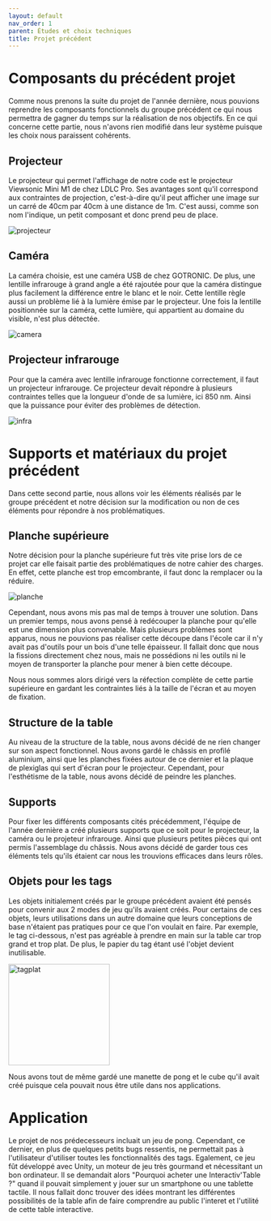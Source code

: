 ```yaml
---
layout: default
nav_order: 1
parent: Études et choix techniques
title: Projet précédent
---
```

# Composants du précédent projet

Comme nous prenons la suite du projet de l'année dernière, nous pouvions reprendre les composants fonctionnels du groupe précédent ce qui nous permettra de gagner du temps sur la réalisation de nos objectifs. En ce qui concerne cette partie, nous n'avons rien modifié dans leur système puisque les choix nous paraissent cohérents.

## Projecteur

Le projecteur qui permet l'affichage de notre code est le projecteur Viewsonic Mini M1 de chez LDLC Pro. Ses avantages sont qu'il correspond aux contraintes de projection, c'est-à-dire qu'il peut afficher une image sur un carré de 40cm par 40cm à une distance de 1m. C'est aussi, comme son nom l'indique, un petit composant et donc prend peu de place.

![projecteur](projecteur.jpg)

## Caméra

La caméra choisie, est une caméra USB de chez GOTRONIC. De plus, une lentille infrarouge à grand angle a été rajoutée pour que la caméra distingue plus facilement la différence entre le blanc et le noir. Cette lentille règle aussi un problème lié à la lumière émise par le projecteur. Une fois la lentille positionnée sur la caméra, cette lumière, qui appartient au domaine du visible, n'est plus détectée.

![camera](camera.jpg)

## Projecteur infrarouge

Pour que la caméra avec lentille infrarouge fonctionne correctement, il faut un projecteur infrarouge. Ce projecteur devait répondre à plusieurs contraintes telles que la longueur d'onde de sa lumière, ici 850 nm. Ainsi que la puissance pour éviter des problèmes de détection.

![infra](projecteur_infra.jpg)

# Supports et matériaux du projet précédent

Dans cette second partie, nous allons voir les éléments réalisés par le groupe précédent et notre décision sur la modification ou non de ces éléments pour répondre à nos problématiques.

## Planche supérieure

Notre décision pour la planche supérieure fut très vite prise lors de ce projet car elle faisait partie des problématiques de notre cahier des charges. En effet, cette planche est trop emcombrante, il faut donc la remplacer ou la réduire.

![planche](planche_sup.png)

Cependant, nous avons mis pas mal de temps à trouver une solution. Dans un premier temps, nous avons pensé à redécouper la planche pour qu'elle est une dimension plus convenable. Mais plusieurs problèmes sont apparus, nous ne pouvions pas réaliser cette découpe dans l'école car il n'y avait pas d'outils pour un bois d'une telle épaisseur. Il fallait donc que nous la fissions directement chez nous, mais ne possédions ni les outils ni le moyen de transporter la planche pour mener à bien cette découpe.

Nous nous sommes alors dirigé vers la réfection complète de cette partie supérieure en gardant les contraintes liés à la taille de l'écran et au moyen de fixation. 

## Structure de la table

Au niveau de la structure de la table, nous avons décidé de ne rien changer sur son aspect fonctionnel. Nous avons gardé le châssis en profilé aluminium, ainsi que les planches fixées autour de ce dernier et la plaque de plexiglas qui sert d'écran pour le projecteur. Cependant, pour l'esthétisme de la table, nous avons décidé de peindre les planches.

## Supports

Pour fixer les différents composants cités précédemment, l'équipe de l'année dernière a créé plusieurs supports que ce soit pour le projecteur, la caméra ou le projeteur infrarouge. Ainsi que plusieurs petites pièces qui ont permis l'assemblage du châssis. Nous avons décidé de garder tous ces éléments tels qu'ils étaient car nous les trouvions efficaces dans leurs rôles.

## Objets pour les tags

Les objets initialement créés par le groupe précédent avaient été pensés pour convenir aux 2 modes de jeu qu'ils avaient créés. Pour certains de ces objets, leurs utilisations dans un autre domaine que leurs conceptions de base n'étaient pas pratiques pour ce que l'on voulait en faire. Par exemple, le tag ci-dessous, n'est pas agréable à prendre en main sur la table car trop grand et trop plat. De plus, le papier du tag étant usé l'objet devient inutilisable.

<img src="tagplat.jpg" alt="tagplat" width="200"/>


Nous avons tout de même gardé une manette de pong et le cube qu'il avait créé puisque cela pouvait nous être utile dans nos applications.

# Application

Le projet de nos prédecesseurs incluait un jeu de pong. Cependant, ce dernier, en plus de quelques petits bugs ressentis, ne permettait pas à l'utilisateur d'utiliser toutes les fonctionnalités des tags. Egalement, ce jeu fût développé avec Unity, un moteur de jeu très gourmand et nécessitant un bon ordinateur. Il se demandait alors "Pourquoi acheter une Interactiv'Table ?" quand il pouvait simplement y jouer sur un smartphone ou une tablette tactile. 
Il nous fallait donc trouver des idées montrant les différentes possibilités de la table afin de faire comprendre au public l'interet et l'utilité de cette table interactive. 
